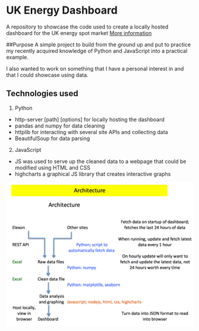 # UK Energy Dashboard
A repository to showcase the code used to create a locally hosted dashboard for the UK energy spot market
[More information](https://medium.com/@rhysshea/my-first-solo-programming-project-db1f6c183c39)

##Purpose
A simple project to build from the ground up and put to practice my recently acquired knowledge of Python and JavaScript into a practical example.

I also wanted to work on something that I have a personal interest in and that I could showcase using data.

## Technologies used
1. Python
  - http-server [path] [options] for locally hosting the dashboard
  - pandas and numpy for data cleaning
  - httplib for interacting with several site APIs and collecting data
  - BeautifulSoup for data parsing
2. JavaScript
  - JS was used to serve up the cleaned data to a webpage that could be modified using HTML and CSS
  - highcharts a graphical JS library that creates interactive graphs

![](images/architecture.png)

